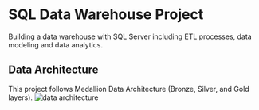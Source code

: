 # SQL Data Warehouse Project
Building a data warehouse with SQL Server including ETL processes, data modeling and data analytics.

## Data Architecture
This project follows Medallion Data Architecture (Bronze, Silver, and Gold layers).
![data architecture](https://github.com/user-attachments/assets/184a426c-2f6e-46c3-a5d7-5de0cf1f2fa6)
